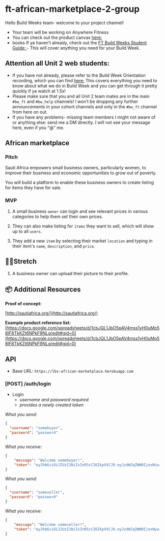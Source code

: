 #   ft-african-marketplace-2-group

Hello Build Weeks team- welcome to your project channel!

-   Your team will be working on Anywhere Fitness
-   You can check out the product canvas [here: ](https://www.notion.so/African-Marketplace-a449bf95188440b29436334e870c8f3e)
-   books  If ya haven’t already, check out the [FT Build Weeks Student Guide: ](https://www.notion.so/lambdaschool/Build-Week-Student-Guide-Full-time-1995e4ff529e40db9f240f46c3d2afd3) -  This will cover anything you need for your Build Week.

##  Attention all Unit 2 web students:

-   If you have not already, please refer to the Build Week Orientation recording, which you can find [here:](https://youtu.be/_hMsnHkCf-0)  This covers everything you need to know about what we do in Build Week and you can get through it pretty quickly if ya watch at 1.5x!
-   Please make sure that you and all Unit 2 team mates are in the main ```#bw_ft``` and ```#bw_help``` channels! I won’t be dropping any further announcements in your cohort channels and only in the ```#bw_ft``` channel from here on out.
-   If you have any problems- missing team members I might not aware of or anything else: send me a DM directly. I will not see your message here, even if you “@” me. 

##  African marketplace

###  Pitch 

Sauti Africa empowers small business owners, particularly women, to improve their business and economic opportunities to grow out of poverty. 

You will build a platform to enable these business owners to create listing for items they have for sale. 

### MVP

1. A small business `owner` can login and see relevant prices in various categories to help them set their own prices.

2. They can also make listing for `items` they want to sell, which will show up to all `users`.

3. They add a new `item` by selecting their market `location` and typing in their item's `name`, `description`, and `price`.

## 🏃‍♀️**Stretch**

1. A business owner can upload their picture to their profile.

## 📦 Additional Resources

**Proof of concept:**

[http://sautiafrica.org/](http://sautiafrica.org/)

**Example product reference list:** [https://docs.google.com/spreadsheets/d/1cbJQL1JbO5pAV4mss1yH0uMp58lF8TkKZt6NPkF9NLg/edit#gid=0](https://docs.google.com/spreadsheets/d/1cbJQL1JbO5pAV4mss1yH0uMp58lF8TkKZt6NPkF9NLg/edit#gid=0)


## API 

-   Base URL: `https://lbs-african-marketplace.herokuapp.com`

### [POST] /auth/login

- Login
  - _username and password required_
  - _provides a newly created token_

_What you send:_

```json
{
  "username": "somebuyer",
  "password": "password"
}
```

_What you receive:_

```json
{
    "message": "Welcome somebuyer!",
    "token": "eyJhbGciOiJIUzI1NiIsInR5cCI6IkpXVCJ9.eyJzdWJqZWN0IjoxNiwidXNlcm5hbWUiOiJzb21lYnV5ZXIiLCJkZXBhcnRtZW50IjoiYnV5ZXIiLCJpYXQiOjE2Mzc2MDg5NTksImV4cCI6MTYzNzYxMjU1OX0.uNZK8cMdLMYmtzvBB-aY9oIxT1g23MNLZp-c01xl24o"
}
```

_What you send:_

```json
{
  "username": "someseller",
  "password": "password"
}
```

_What you receive:_

```json
{
    "message": "Welcome someseller!",
    "token": "eyJhbGciOiJIUzI1NiIsInR5cCI6IkpXVCJ9.eyJzdWJqZWN0IjoxNywidXNlcm5hbWUiOiJzb21lc2VsbGVyIiwiZGVwYXJ0bWVudCI6InNlbGxlciIsImlhdCI6MTYzNzYwOTAwMywiZXhwIjoxNjM3NjEyNjAzfQ.R1dMzRhpLbwIWOb0FZCyNKLbXSK3fiQsOGgobR-MUOY"
}
```

